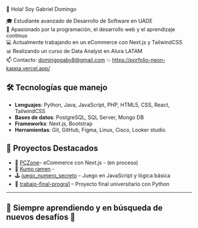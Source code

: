 👋 Hola! Soy Gabriel Domingo

🎓 Estudiante avanzado de Desarrollo de Software en UADE  
🚀 Apasionado por la programación, el desarrollo web y el aprendizaje continuo  
💻 Actualmente trabajando en un eCommerce con Next.js y TailwindCSS  
📊 Realizando un curso de Data Analyst en Alura LATAM  
📫 Contacto: domingogaby8@gmail.com
💥 https://porfolio-neon-kappa.vercel.app/

## 🛠️ Tecnologías que manejo

- **Lenguajes**: Python, Java, JavaScript, PHP, HTML5, CSS, React, TailwindCSS
- **Bases de datos**: PostgreSQL, SQL Server, Mongo DB
- **Frameworks**: Next.js, Bootstrap
- **Herramientas**: Git, GitHub, Figma, Linux, Cisco, Looker studio

## 🧩 Proyectos Destacados

- 🛒 [PCZone](https://github.com/pcZone-org/pczone-web)– eCommerce con Next.js - (en proceso)
- 🍜 [Kumo ramen](https://github.com/gabydomingo/kumoRamen) -
- 🕹️ [juego_numero_secreto](https://github.com/gabydomingo/juego_numero_secreto) – Juego en JavaScript y lógica básica
- 🔧 [trabajo-final-progra1](https://github.com/gabydomingo/trabajo-final-progra1) – Proyecto final universitario con Python

---

## 🌱 Siempre aprendiendo y en búsqueda de nuevos desafíos 🚀
